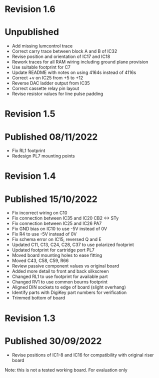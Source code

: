 # Revision 1.6 #
# Unpublished 

* Add missing lumcontrol trace
* Correct carry trace between block A and B of IC32
* Revise position and orientation of IC17 and IC18
* Rework traces for all RAM wiring including ground plane provision
* Use suitable footprint for C7
* Update README with notes on using 4164s instead of 4116s
* Correct +v on IC25 from +5 to +12
* Reverse DAC ladder output from IC35
* Correct cassette relay pin layout
* Revise resistor values for line pulse padding

# Revision 1.5 #
# Published 08/11/2022

* Fix RL1 footprint
* Redesign PL7 mounting points

# Revision 1.4 #
# Published 15/10/2022

* Fix incorrect wiring on C10
* Fix connection between IC35 and IC20 CB2 <-> STy
* Fix connection between IC25 and IC26 PA7
* Fix GND bias on IC10 to use -5V instead of 0V
* Fix R4 to use -5V instead of 0V
* Fix schema error on IC15, reversed Q and E
* Updated C11, C13, C24, C28, C37 to use polarized footprint
* Updated footprint for cartridge port PL7
* Moved board mounting holes to ease fitting
* Moved C43, C58, C59, R66
* Review passive component values vs original board
* Added more detail to front and back silkscreen
* Changed RL1 to use footprint for available part
* Changed RV1 to use common bourns footprint
* Aligned DIN sockets to edge of board (slight overhang)
* Identify parts with DigiKey part numbers for verification
* Trimmed bottom of board

# Revision 1.3 #
# Published 30/09/2022

* Revise positions of IC1-8 and IC16 for compatibility with original riser board

Note: this is not a tested working board. For evaluation only